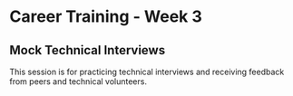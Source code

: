 # Career Training - Week 3

## Mock Technical Interviews

This session is for practicing technical interviews and receiving feedback from peers and technical volunteers.
